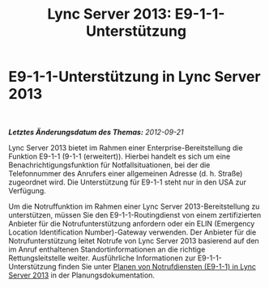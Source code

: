 ﻿---
title: 'Lync Server 2013: E9-1-1-Unterstützung'
TOCTitle: E9-1-1-Unterstützung
ms:assetid: 1505daa5-ce84-4153-ae7f-8f70b324c43f
ms:mtpsurl: https://technet.microsoft.com/de-de/library/Gg398220(v=OCS.15)
ms:contentKeyID: 49293271
ms.date: 05/19/2016
mtps_version: v=OCS.15
ms.translationtype: HT
---

# E9-1-1-Unterstützung in Lync Server 2013

 

_**Letztes Änderungsdatum des Themas:** 2012-09-21_

Lync Server 2013 bietet im Rahmen einer Enterprise-Bereitstellung die Funktion E9-1-1 (9-1-1 (erweitert)). Hierbei handelt es sich um eine Benachrichtigungsfunktion für Notfallsituationen, bei der die Telefonnummer des Anrufers einer allgemeinen Adresse (d. h. Straße) zugeordnet wird. Die Unterstützung für E9-1-1 steht nur in den USA zur Verfügung.

Um die Notruffunktion im Rahmen einer Lync Server 2013-Bereitstellung zu unterstützen, müssen Sie den E9-1-1-Routingdienst von einem zertifizierten Anbieter für die Notrufunterstützung anfordern oder ein ELIN (Emergency Location Identification Number)-Gateway verwenden. Der Anbieter für die Notrufunterstützung leitet Notrufe von Lync Server 2013 basierend auf den im Anruf enthaltenen Standortinformationen an die richtige Rettungsleitstelle weiter. Ausführliche Informationen zur E9-1-1-Unterstützung finden Sie unter [Planen von Notrufdiensten (E9-1-1) in Lync Server 2013](lync-server-2013-planning-for-emergency-services-e9-1-1.md) in der Planungsdokumentation.

